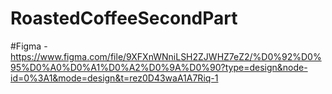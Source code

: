 # RoastedCoffeeSecondPart

#Figma - https://www.figma.com/file/9XFXnWNniLSH2ZJWHZ7eZ2/%D0%92%D0%95%D0%A0%D0%A1%D0%A2%D0%9A%D0%90?type=design&node-id=0%3A1&mode=design&t=rez0D43waA1A7Riq-1

